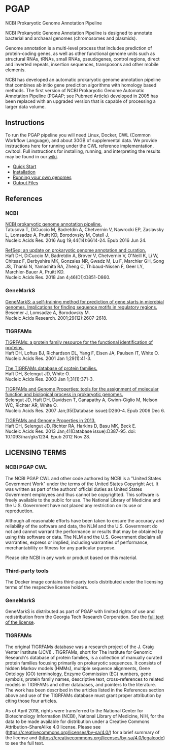 # PGAP
NCBI Prokaryotic Genome Annotation Pipeline

NCBI Prokaryotic Genome Annotation Pipeline is designed to annotate
bacterial and archaeal genomes (chromosomes and plasmids).

Genome annotation is a multi-level process that includes prediction of
protein-coding genes, as well as other functional genome units such as
structural RNAs, tRNAs, small RNAs, pseudogenes, control regions,
direct and inverted repeats, insertion sequences, transposons and
other mobile elements.

NCBI has developed an automatic prokaryotic genome annotation pipeline
that combines ab initio gene prediction algorithms with homology based
methods. The first version of NCBI Prokaryotic Genome Automatic
Annotation Pipeline (PGAAP; see Pubmed Article) developed in 2005 has
been replaced with an upgraded version that is capable of processing a
larger data volume.


## Instructions

To run the PGAP pipeline you will need Linux, Docker, CWL (Common
Workflow Language), and about 30GB of supplemental data. We provide
instructions here for running under the CWL reference implementation,
cwltool. Full instructions for installing, running, and interpreting
the results may be found in our [wiki](wiki).

* [Quick Start](wiki/Quick-Start)
* [Installation](wiki/Installation)
* [Running your own genomes](wiki/Running-your-own-genomes)
* [Output Files](wiki/Output-Files)

## References

### NCBI

[NCBI prokaryotic genome annotation pipeline.](https://www.ncbi.nlm.nih.gov/pubmed/27342282)\
Tatusova T, DiCuccio M, Badretdin A, Chetvernin V, Nawrocki EP, Zaslavsky L, Lomsadze A, Pruitt KD, Borodovsky M, Ostell J.\
Nucleic Acids Res. 2016 Aug 19;44(14):6614-24. Epub 2016 Jun 24.

[RefSeq: an update on prokaryotic genome annotation and curation.](https://www.ncbi.nlm.nih.gov/pubmed/29112715)\
Haft DH, DiCuccio M, Badretdin A, Brover V, Chetvernin V, O'Neill K, Li W, Chitsaz F, Derbyshire MK, Gonzales NR, Gwadz M, Lu F, Marchler GH, Song JS, Thanki N, Yamashita RA, Zheng C, Thibaud-Nissen F, Geer LY, Marchler-Bauer A, Pruitt KD.\
Nucleic Acids Res. 2018 Jan 4;46(D1):D851-D860.

### GeneMarkS

[GeneMarkS: a self-training method for prediction of gene starts in microbial genomes. Implications for finding sequence motifs in regulatory regions.](https://www.ncbi.nlm.nih.gov/pubmed/11410670)\
Besemer J, Lomsadze A, Borodovsky M.\
Nucleic Acids Research. 2001;29(12):2607-2618.

### TIGRFAMs

[TIGRFAMs: a protein family resource for the functional identification of proteins.](https://www.ncbi.nlm.nih.gov/pubmed/11125044)\
Haft DH, Loftus BJ, Richardson DL, Yang F, Eisen JA, Paulsen IT, White O.\
Nucleic Acids Res. 2001 Jan 1;29(1):41-3.

[The TIGRFAMs database of protein families.](https://www.ncbi.nlm.nih.gov/pubmed/12520025)\
Haft DH, Selengut JD, White O.\
Nucleic Acids Res. 2003 Jan 1;31(1):371-3.

[TIGRFAMs and Genome Properties: tools for the assignment of molecular function and biological process in prokaryotic genomes.](https://www.ncbi.nlm.nih.gov/pubmed/17151080)\
Selengut JD, Haft DH, Davidsen T, Ganapathy A, Gwinn-Giglio M, Nelson WC, Richter AR, White O.\
Nucleic Acids Res. 2007 Jan;35(Database issue):D260-4. Epub 2006 Dec 6.

[TIGRFAMs and Genome Properties in 2013.](https://www.ncbi.nlm.nih.gov/pubmed/23197656)\
Haft DH, Selengut JD, Richter RA, Harkins D, Basu MK, Beck E.\
Nucleic Acids Res. 2013 Jan;41(Database issue):D387-95. doi: 10.1093/nar/gks1234. Epub 2012 Nov 28.

## LICENSING TERMS

### NCBI PGAP CWL

The NCBI PGAP CWL and other code authored by NCBI is a "United States
Government Work" under the terms of the United States Copyright
Act. It was written as part of the authors' official duties as United
States Government employees and thus cannot be copyrighted. This
software is freely available to the public for use. The National
Library of Medicine and the U.S. Government have not placed any
restriction on its use or reproduction.

Although all reasonable efforts have been taken to ensure the accuracy
and reliability of the software and data, the NLM and the
U.S. Government do not and cannot warrant the performance or results
that may be obtained by using this software or data. The NLM and the
U.S. Government disclaim all warranties, express or implied, including
warranties of performance, merchantability or fitness for any
particular purpose.

Please cite NCBI in any work or product based on this material.

### Third-party tools

The Docker image contains third-party tools distributed under the
licensing terms of the respective license holders.

### GeneMarkS

GeneMarkS is distributed as part of PGAP with limited rights of use
and redistribution from the Georgia Tech Research Corporation. See the
[full text of the license](GeneMarkS_Software_License.txt).

### TIGRFAMs

The original TIGRFAMs database was a research project of the J. Craig
Venter Institute \(JCVI\) . TIGRFAMs, short for The Institute for
Genomic Research's database of protein families, is a collection of
manually curated protein families focusing primarily on prokaryotic
sequences. It consists of hidden Markov models \(HMMs\), multiple
sequence alignments, Gene Ontology \(GO\) terminology, Enzyme Commission
\(EC\) numbers, gene symbols, protein family names, descriptive text,
cross-references to related models in TIGRFAMs and other databases,
and pointers to the literature. The work has been described in the
articles listed in the References section above and use of the
TIGRFAMs database must grant proper attribution by citing those four
articles.

As of April 2018, rights were transferred to the National Center for
Biotechnology Information \(NCBI\), National Library of Medicine, NIH,
for the data to be made available for distribution under a Creative
Commons Attribution-ShareAlike 4.0 license.  Please see
(https://creativecommons.org/licenses/by-sa/4.0/) for a brief summary
of the license and
(https://creativecommons.org/licenses/by-sa/4.0/legalcode) to see the
full text.
